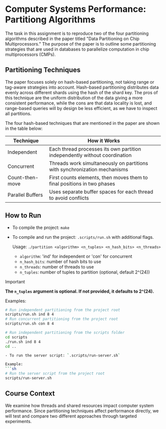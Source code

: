 # Computer Systems Performance: Partitiong Algorithms

The task in this assignment is to reproduce two of the four partitioning algorithms described in the paper titled "Data Partitioning on Chip Multiprocessors." The purpose of the paper is to outline some partitioning strategies that are used in databases to parallelize computation in chip multiprocessors (CMPs).

## Partitioning Techniques

The paper focuses solely on hash-based partitioning, not taking range or tag-aware strategies into account. Hash-based partitioning distributes data evenly across different shards using the hash of the shard key. The pros of this technique are the uniform distribution of the data giving a more consistent performance, while the cons are that data locality is lost, and range-based queries will by design be less efficient, as we have to inspect all partitions.

The four hash-based techniques that are mentioned in the paper are shown in the table below:

| Technique | How it Works |
|-----------|--------------|
| Independent | Each thread processes its own partition independently without coordination |
| Concurrent | Threads work simultaneously on partitions with synchronization mechanisms |
| Count-then-move | First counts elements, then moves them to final positions in two phases |
| Parallel Buffers | Uses separate buffer spaces for each thread to avoid conflicts |

## How to Run

- To compile the project: `make`
- To compile and run the project: `.scripts/run.sh` with additional flags.

  Usage: `./partition <algorithm> <n_tuples> <n_hash_bits> <n_threads>`
  - `algorithm`:   'ind' for independent or 'con' for concurrent
  - `n_hash_bits`: number of hash bits to use
  - `n_threads`:   number of threads to use
  - `n_tuples`:    number of tuples to partition (optional, default 2^(24))

> [!IMPORTANT]  
> **The `n_tuples` argument is optional. If not provided, it defaults to 2^(24).**

  Examples:
  ```sh
  # Run independent partitioning from the project root
  scripts/run.sh ind 8 4
  # Run concurrent partitioning from the project root
  scripts/run.sh con 8 4

  # Run independent partitioning from the scripts folder
  cd scripts
  ./run.sh ind 8 4
  cd ..

- To run the server script: `.scripts/run-server.sh`

  Example:
  ```sh
  # Run the server script from the project root
  scripts/run-server.sh
  ```

## Course Context

We examine how threads and shared resources impact computer system performance. Since partitioning techniques affect performance directly, we will test and compare two different approaches through targeted experiments.